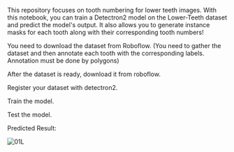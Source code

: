 This repository focuses on tooth numbering for lower teeth images. With this notebook, you can train a Detectron2 model on the Lower-Teeth dataset and predict the model's output. It also allows you to generate instance masks for each tooth along with their corresponding tooth numbers!

You need to download the dataset from Roboflow. (You need to gather the dataset and then annotate each tooth with the corresponding labels. Annotation must be done by polygons)

After the dataset is ready, download it from roboflow. 

Register your dataset with detectron2.

Train the model. 

Test the model. 


Predicted Result:

![01L](https://github.com/user-attachments/assets/7a469bff-1ca7-49de-99da-545c7332cba2)
